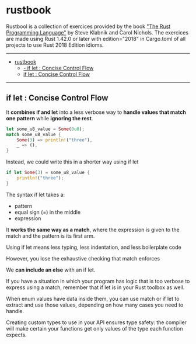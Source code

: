 # rustbook
Rustbool is a collection of exercices provided by the book ["The Rust Programming Language"](https://doc.rust-lang.org/book/title-page.html) by Steve Klabnik and Carol Nichols.
The exercices are made using Rust 1.42.0 or later with edition="2018" in Cargo.toml of all projects to use Rust 2018 Edition idioms. 

----
- [rustbook](#rustbook)
  - [- if let : Concise Control Flow](#ulliif-let--concise-control-flowliul)
  - [if let : Concise Control Flow](#if-let--concise-control-flow)
----

## if let : Concise Control Flow 

It **combines if and let** into a less verbose way to **handle values that match one pattern** while **ignoring the rest**.

```rust
let some_u8_value = Some(0u8);
match some_u8_value {
    Some(3) => println!("three"),
    _ => (),
}
```

Instead, we could write this in a shorter way using if let

```rust
if let Some(3) = some_u8_value {
    println!("three");
}
```

The syntax if let takes a:
- pattern
- equal sign (=) in the middle
- expression

It **works the same way as a match**, where the expression is given to the match and the pattern is its first arm.

Using if let means less typing, less indentation, and less boilerplate code

However, you lose the exhaustive checking that match enforces

We **can include an else** with an if let.

If you have a situation in which your program has logic that is too verbose to express using a match, remember that if let is in your Rust toolbox as well.

When enum values have data inside them, you can use match or if let to extract and use those values, depending on how many cases you need to handle.

Creating custom types to use in your API ensures type safety: the compiler will make certain your functions get only values of the type each function expects.